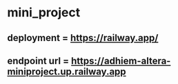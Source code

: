 # mini_project

## deployment = https://railway.app/
## endpoint url = https://adhiem-altera-miniproject.up.railway.app
